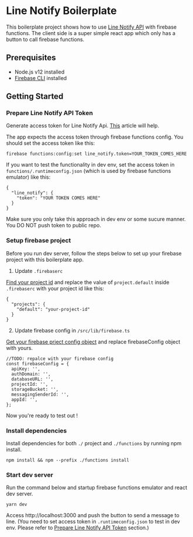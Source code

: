 # Line Notify Boilerplate

This boilerplate project shows how to use [Line Notify API](https://notify-bot.line.me/doc/ja/) with firebase functions.
The client side is a super simple react app which only has a button to call firebase functions.

## Prerequisites

- Node.js v12 installed
- [Firebase CLI](https://firebase.google.com/docs/cli#install_the_firebase_cli) installed

## Getting Started

### Prepare Line Notify API Token

Generate access token for Line Notify Api. [This](https://engineering.linecorp.com/en/blog/using-line-notify-to-send-messages-to-line-from-the-command-line/#:~:text=Generating%20personal%20access%20tokens&text=Use%20an%20easily%20recognizable%20name,message%20to%20the%20selected%20group.) article will help.

The app expects the access token through firebase functions config. You should set the access token like this:

```
firebase functions:config:set line_notify.token=YOUR_TOKEN_COMES_HERE
```

If you want to test the functionality in dev env, set the access token in `functions/.runtimeconfig.json` (which is used by firebase functions emulator) like this:

```
{
  "line_notify": {
    "token": "YOUR TOKEN COMES HERE"
  }
}
```

Make sure you only take this approach in dev env or some sucure manner. You DO NOT push token to public repo.

### Setup firebase project

Before you run dev server, follow the steps below to set up your firebase project with this boilerplate app.

1. Update `.firebaserc`

[Find your project id](https://firebase.google.com/docs/projects/learn-more#:~:text=Find%20the%20project%20ID,projects%20associated%20with%20your%20account.) and replace the value of `project.default` inside `.firebaserc` with your project id like this:

```
{
  "projects": {
    "default": "your-project-id"
  }
}

```

2. Update firebase config in `/src/lib/firebase.ts`

[Get your firebase prject config object](https://support.google.com/firebase/answer/7015592?hl=en) and replace firebaseConfig object with yours.

```
//TODO: repalce with your firebase config
const firebaseConfig = {
  apiKey: '',
  authDomain: '',
  databaseURL: '',
  projectId: '',
  storageBucket: '',
  messagingSenderId: '',
  appId: '',
};
```

Now you're ready to test out !

### Install dependencies

Install dependencies for both `./` project and `./functions` by running npm install.

```
npm install && npm --prefix ./functions install
```

### Start dev server

Run the command below and startup firebase functions emulator and react dev server.

```
yarn dev
```

Access http://localhost:3000 and push the button to send a message to line.
(You need to set access token in `.runtimeconfig.json` to test in dev env. Please refer to [Prepare Line Notify API Token](https://github.com/nbstsh/line-notify-boilerplate#prepare-line-notify-api-token) section.)
